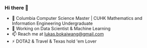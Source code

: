 ### Hi there 👋

- 🔭 Columbia Computer Science Master | CUHK Mathematics and Information Engineering Undergraduate 
- 🌱 Working on Data Scientist & Machine Learning
- 📫 Reach me at lukas.bokaiwang@gmail.com
- ⚡ DOTA2 & Travel & Texas hold 'em Lover

